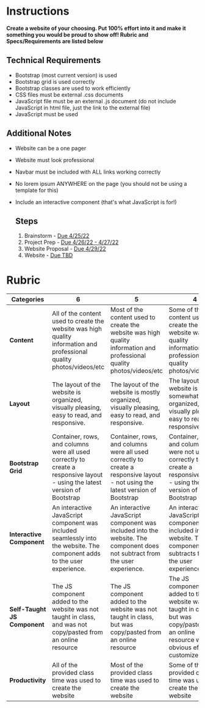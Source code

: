 # Instructions  
**Create a website of your choosing. Put 100% effort into it and make it something you would be proud to show off! Rubric and Specs/Requirements are listed below**

## Technical Requirements
- Bootstrap (most current version) is used 
- Bootstrap grid is used correctly
- Bootstrap classes are used to work efficiently
- CSS files must be external .css documents
- JavaScript file must be an external .js document (do not include JavaScript in html file, just the link to the external file)
- JavaScript must be used

## Additional Notes
- Website can be a one pager
- Website must look professional
- Navbar must be included with ALL links working correctly
- No lorem ipsum ANYWHERE on the page (you should not be using a template for this)
- Include an interactive component (that's what JavaScript is for!)

  ## Steps
  1. Brainstorm - [Due 4/25/22](https://classroom.google.com/c/MzIwMzAzMTcyOTYz/a/MzU0OTM1ODQxNDYw/details)
  2.  Project Prep - [Due 4/26/22 - 4/27/22](https://classroom.google.com/c/MzIwMzAzMTcyOTYz/a/MzU0OTM2NjkxNjk3/details)
  3. Website Proposal - [Due 4/29/22](https://classroom.google.com/c/MzIwMzAzMTcyOTYz/a/MzU0OTM3NDQ3MzY4/details)
  4. Website - [Due TBD]()

# Rubric
| **Categories**               | **6**                                                                                                                      | **5**                                                                                                                          | **4**                                                                                                                                       | **3**                                                                                                                           |
|------------------------------|----------------------------------------------------------------------------------------------------------------------------|--------------------------------------------------------------------------------------------------------------------------------|---------------------------------------------------------------------------------------------------------------------------------------------|---------------------------------------------------------------------------------------------------------------------------------|
| **Content**                  | All of the content used to create the website was high quality information and professional quality photos/videos/etc      | Most of the content used to create the website was high quality information and professional quality photos/videos/etc         | Some of the content used to create the website was high quality information and professional quality photos/videos/etc                      | None of the content used to create the website was high quality information and professional quality photos/videos/etc          |
| **Layout**                   | The layout of the website is organized, visually pleasing, easy to read, and responsive.                                   | The layout of the website is mostly organized, visually pleasing, easy to read, and responsive.                                | The layout of the website is somewhat organized, visually pleasing, easy to read, and responsive.                                           | The layout of the website is not organized, visually pleasing, easy to read, and responsive.                                    |
| **Bootstrap Grid**           | Container, rows, and columns were all used correctly to create a responsive layout - using the latest version of Bootstrap | Container, rows, and columns were all used correctly to create a responsive layout - not using the latest version of Bootstrap | Container, rows, and columns were not used correctly to create a responsive layout - using the latest version of Bootstrap                  | Container, rows, and columns were not used correctly to create a responsive layout - not using the latest version of Bootstrap  |
| **Interactive Component**    | An interactive JavaScript component was included seamlessly into the website. The component adds to the user experience.   | An interactive JavaScript component was included into the website. The component does not subtract from the user experience.   | An interactive JavaScript component was included into the website. The component subtracts from the user experience.                        | An interactive JavaScript component was not included into the website.                                                          |
| **Self-Taught JS Component** | The JS component added to the website was not taught in class, and was not copy/pasted from an online resource             | The JS component added to the website was not taught in class, but was copy/pasted from an online resource                     | The JS component added to the website was not taught in class, but was copy/pasted from an online resource with obvious effort to customize | There is no evidence of JS components used in the website that have not already been reviewed in class or provided by Bootstrap |
| **Productivity**             | All of the provided class time was used to create the website                                                              | Most of the provided class time was used to create the website                                                                 | Some of the provided class time was used to create the website                                                                              | None of the provided class time was used to create the website                                                                  |